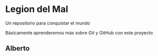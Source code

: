 # Legion del Mal
Un repositorio para conquistar el mundo

Básicamente aprenderemos más sobre Git y GitHub con este proyecto


## Alberto
